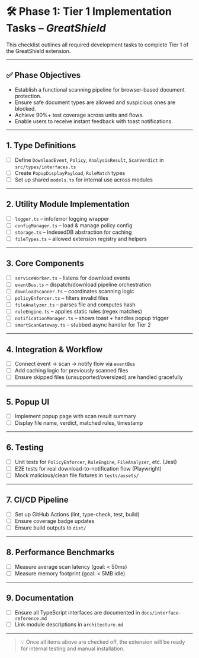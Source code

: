 # 🛠️ Phase 1: Tier 1 Implementation Tasks – *GreatShield*

This checklist outlines all required development tasks to complete Tier 1 of the GreatShield extension.

---

## ✅ Phase Objectives

- Establish a functional scanning pipeline for browser-based document protection.
- Ensure safe document types are allowed and suspicious ones are blocked.
- Achieve 90%+ test coverage across units and flows.
- Enable users to receive instant feedback with toast notifications.

---

## 1. Type Definitions

- [ ] Define `DownloadEvent`, `Policy`, `AnalysisResult`, `ScanVerdict` in `src/types/interfaces.ts`
- [ ] Create `PopupDisplayPayload`, `RuleMatch` types
- [ ] Set up shared `models.ts` for internal use across modules

---

## 2. Utility Module Implementation

- [ ] `logger.ts` – info/error logging wrapper
- [ ] `configManager.ts` – load & manage policy config
- [ ] `storage.ts` – IndexedDB abstraction for caching
- [ ] `fileTypes.ts` – allowed extension registry and helpers

---

## 3. Core Components

- [ ] `serviceWorker.ts` – listens for download events
- [ ] `eventBus.ts` – dispatch/download pipeline orchestration
- [ ] `downloadScanner.ts` – coordinates scanning logic
- [ ] `policyEnforcer.ts` – filters invalid files
- [ ] `fileAnalyzer.ts` – parses file and computes hash
- [ ] `ruleEngine.ts` – applies static rules (regex matches)
- [ ] `notificationManager.ts` – shows toast + handles popup trigger
- [ ] `smartScanGateway.ts` – stubbed async handler for Tier 2

---

## 4. Integration & Workflow

- [ ] Connect event → scan → notify flow via `eventBus`
- [ ] Add caching logic for previously scanned files
- [ ] Ensure skipped files (unsupported/oversized) are handled gracefully

---

## 5. Popup UI

- [ ] Implement popup page with scan result summary
- [ ] Display file name, verdict, matched rules, timestamp

---

## 6. Testing

- [ ] Unit tests for `PolicyEnforcer`, `RuleEngine`, `FileAnalyzer`, etc. (Jest)
- [ ] E2E tests for real download-to-notification flow (Playwright)
- [ ] Mock malicious/clean file fixtures in `tests/assets/`

---

## 7. CI/CD Pipeline

- [ ] Set up GitHub Actions (lint, type-check, test, build)
- [ ] Ensure coverage badge updates
- [ ] Ensure build outputs to `dist/`

---

## 8. Performance Benchmarks

- [ ] Measure average scan latency (goal: < 50ms)
- [ ] Measure memory footprint (goal: < 5MB idle)

---

## 9. Documentation

- [ ] Ensure all TypeScript interfaces are documented in `docs/interface-reference.md`
- [ ] Link module descriptions in `architecture.md`

---

> 💡 Once all items above are checked off, the extension will be ready for internal testing and manual installation.